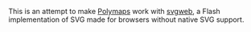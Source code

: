 This is an attempt to make [Polymaps](http://polymaps.org) work with
[svgweb](http://code.google.com/p/svgweb/), a Flash implementation of SVG made
for browsers without native SVG support.
